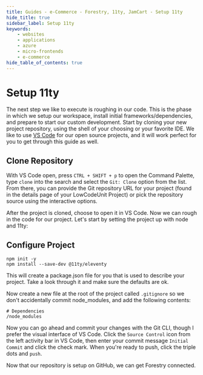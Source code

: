 ```yaml
---
title: Guides - e-Commerce - Forestry, 11ty, JamCart - Setup 11ty
hide_title: true
sidebar_label: Setup 11ty
keywords:
    - websites
    - applications
    - azure
    - micro-frontends
    - e-commerce
hide_table_of_contents: true
---
```


# Setup 11ty

The next step we like to execute is roughing in our code.  This is the phase in which we setup our workspace, install initial frameworks/dependencies, and prepare to start our custom development.  Start by cloning your new project repository, using the shell of your choosing or your favorite IDE.  We like to use [VS Code](https://code.visualstudio.com/download) for our open source projects, and it will work perfect for you to get through this guide as well.  

## Clone Repository

With VS Code open, press `CTRL + SHIFT + p` to open the Command Palette, type `clone` into the search and select the `Git: Clone` option from the list.  From there, you can provide the Git repository URL for your project (found in the details page of your LowCodeUnit Project) or pick the repository source using the interactive options.

After the project is cloned, choose to open it in VS Code.  Now we can rough in the code for our project.  Let's start by setting the project up with node and 11ty:

## Configure Project

```cli
npm init -y
npm install --save-dev @11ty/eleventy
```

This will create a package.json file for you that is used to describe your project. Take a look through it and make sure the defaults are ok.

Now create a new file at the root of the project called `.gitignore` so we don't accidentally commit node_modules, and add the following contents:

```.gitignore
# Dependencies
/node_modules
```

Now you can go ahead and commit your changes with the Git CLI, though I prefer the visual interface of VS Code.  Click the `Source Control` icon from the left activity bar in VS Code, then enter your commit message `Initial Commit` and click the check mark.  When you're ready to push, click the triple dots and `push`.

Now that our repository is setup on GitHub, we can get Forestry connected.
